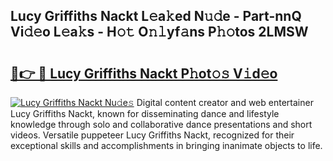 ## Lucy Griffiths Nackt L𝚎a𝚔ed N𝚞𝚍e - Part-nnQ Vi𝚍𝚎o L𝚎a𝚔s - H𝚘𝚝 O𝚗𝚕yf𝚊ns P𝚑𝚘tos 2LMSW

# <h2><a href="http://kf6rqi.oniu.top/?m=Lucy+Griffiths+Nackt">🔗👉 🔴 Lucy Griffiths Nackt P𝚑ot𝚘𝚜 V𝚒d𝚎o</a></h2>

[![Lucy Griffiths Nackt Nu𝚍e𝚜](https://i.imgur.com/0qMVB7G.gif)](http://kf6rqi.oniu.top/?m=Lucy+Griffiths+Nackt)
Digital content creator and web entertainer Lucy Griffiths Nackt, known for disseminating dance and lifestyle knowledge through solo and collaborative dance presentations and short videos. Versatile puppeteer Lucy Griffiths Nackt, recognized for their exceptional skills and accomplishments in bringing inanimate objects to life.  
